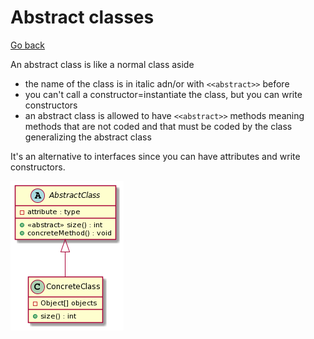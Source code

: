# Abstract classes

[Go back](../index.md)

An abstract class is like a normal class aside

* the name of the class is in italic adn/or with ``<<abstract>>`` before
* you can't call a constructor=instantiate the class, but you can write constructors
* an abstract class is allowed to have ``<<abstract>>`` methods
  meaning methods that are not coded and that must be
  coded by the class generalizing the abstract class

It's an alternative to interfaces since 
you can have attributes and write constructors.

![](../images/LOvD2W8n38NNoIcoL8PUGCg0p5eyWBXeCm4hCfKs2lxCtQrrN7INzxsNv87pMPDZ9Rwud6cxoA6g5nfogYducmfjI1zNmGx0slzQtrCEJrcjYnic_PeS9qwYiXCznR4wznX6X1aHsllsRGmDIxwY4laLQMWf0c1exy_2UZXIh4Cki6lVm_m1.png)